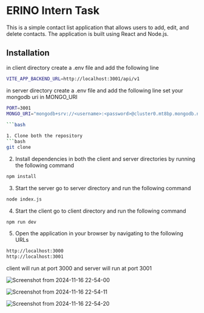 # ERINO Intern Task
This is a simple contact list application that allows users to add, edit, and delete contacts. The application is built using React and Node.js.
## Installation
in client directory
create a .env file and add the following line
```bash
VITE_APP_BACKEND_URL=http://localhost:3001/api/v1
```
in server directory
create a .env file and add the following line
set your mongodb uri in MONGO_URI
```bash
PORT=3001
MONGO_URI="mongodb+srv://<username>:<password>@cluster0.mt8bp.mongodb.net/?retryWrites=true&w=majority&appName=Cluster0"
 
```bash

1. Clone both the repository
```bash
git clone
```
2. Install dependencies in both the client and server directories by running the following command
```bash
npm install

```
3. Start the server go to server directory and run the following command
```bash
node index.js
``` 
4. Start the client go to client directory and run the following command
```bash
npm run dev
```
5. Open the application in your browser by navigating to the following URLs
```bash
http://localhost:3000
http://localhost:3001
```
client will run at port 3000 and server will run at port 3001


![Screenshot from 2024-11-16 22-54-00](https://github.com/user-attachments/assets/7088610e-6a99-46d3-a65a-ca5b763ef9c9)

![Screenshot from 2024-11-16 22-54-11](https://github.com/user-attachments/assets/e8b0ce0e-7e4e-43ff-a3c9-90dfd96f9f7b)

![Screenshot from 2024-11-16 22-54-20](https://github.com/user-attachments/assets/04e989d3-7057-4455-b206-bd00bf30095e)


